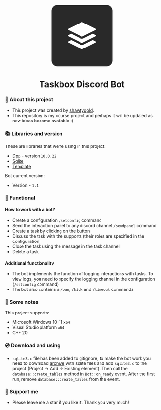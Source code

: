 <div align="center"><img src="https://github.com/Shawtygold/Taskbox/blob/master/DiscordBotIcon.png" width="200" height="200"/>
<h1>Taskbox Discord Bot</1>
</div>

### :pencil: About this project
- This project was created by [shawtygold](https://github.com/Shawtygold).
- This repository is my course project and perhaps it will be updated as new ideas become available :)

### 📚 Libraries and version
These are libraries that we're using in this project:
- [Dpp](https://github.com/brainboxdotcc/DPP) - version `10.0.22`
- [Sqlite](https://www.sqlite.org/cintro.html)
- [Template](https://github.com/brainboxdotcc/windows-bot-template)

Bot current version: 
- Version - `1.1`

### 📖 Functional
#### How to work with a bot?
- Create a configuration `/setconfig` command
- Send the interaction panel to any discord channel `/sendpanel` command
- Create a task by clicking on the button
- Discuss the task with the supports (their roles are specified in the configuration)
- Close the task using the message in the task channel
- Delete a task

#### Additional functionality
- The bot implements the function of logging interactions with tasks. To view logs, you need to specify the logging channel in the configuration (`/setconfig` command)
- The bot also contains a `/ban`, `/kick` and `/timeout` commands

 ### 📜 Some notes
 This project supports:
 - Microsoft Windows 10-11 `x64`
 - Visual Studio platform `x64`
 - C++ 20


### 💿 Download and using
 - `sqlite3.c` file has been added to gitignore, to make the bot work you need to download [archive](https://www.sqlite.org/2023/sqlite-amalgamation-3440200.zip) with sqlite files and add `sqlite3.c` to the project (Project -> Add -> Existing element). Then call the `database::create_tables` method in `Bot::on_ready` event. After the first run, remove `database::create_tables` from the event.

 ### 🤝 Support me
 - Please leave me a star if you like it. Thank you very much!
